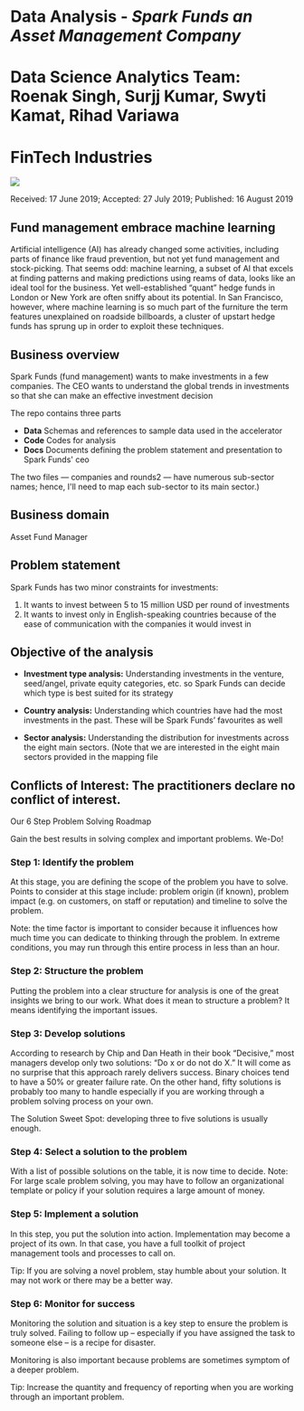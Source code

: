 # Data Analysis - *Spark Funds an Asset Management Company*
# Data Science Analytics Team: Roenak Singh, Surjj Kumar, Swyti Kamat, Rihad Variawa
# FinTech Industries

![](https://media.giphy.com/media/3oGRFF7ClUXX5dTf0c/giphy.gif)

Received: 17 June 2019; Accepted: 27 July 2019; Published: 16 August 2019

## Fund management embrace machine learning

Artificial intelligence (AI) has already changed some activities, including parts of finance like fraud prevention, but not yet fund management and stock-picking. That seems odd: machine learning, a subset of AI that excels at finding patterns and making predictions using reams of data, looks like an ideal tool for the business. Yet well-established “quant” hedge funds in London or New York are often sniffy about its potential. In San Francisco, however, where machine learning is so much part of the furniture the term features unexplained on roadside billboards, a cluster of upstart hedge funds has sprung up in order to exploit these techniques.

## Business overview

Spark Funds (fund management) wants to make investments in a few companies. The CEO wants to understand the global trends in investments so that she can make an effective investment decision

The repo contains three parts

- **Data** Schemas and references to sample data used in the accelerator
- **Code** Codes for analysis
- **Docs** Documents defining the problem statement and presentation to Spark Funds' ceo

The two files — companies and rounds2 — have numerous sub-sector names; hence, I'll need to map each sub-sector to its main sector.)

## Business domain

Asset Fund Manager

## Problem statement

Spark Funds has two minor constraints for investments:

1. It wants to invest between 5 to 15 million USD per round of investments
2. It wants to invest only in English-speaking countries because of the ease of communication with the companies it would invest in

## Objective of the analysis

*	**Investment type analysis:** Understanding investments in the venture, seed/angel, private equity categories, etc. so Spark Funds can decide which type is best suited for its strategy

*	**Country analysis:** Understanding which countries have had the most investments in the past. These will be Spark Funds’ favourites as well

*	**Sector analysis:** Understanding the distribution for investments across the eight main sectors. (Note that we are interested in the eight main sectors provided in the mapping file

## Conflicts of Interest: The practitioners declare no conflict of interest.

Our 6 Step Problem Solving Roadmap


Gain the best results in solving complex and important problems. We-Do!

### Step 1: Identify the problem
At this stage, you are defining the scope of the problem you have to solve. Points to consider at this stage include: problem origin (if known), problem impact (e.g. on customers, on staff or reputation) and timeline to solve the problem.

Note: the time factor is important to consider because it influences how much time you can dedicate to thinking through the problem. In extreme conditions, you may run through this entire process in less than an hour.

### Step 2: Structure the problem
Putting the problem into a clear structure for analysis is one of the great insights we bring to our work. What does it mean to structure a problem? It means identifying the important issues.

### Step 3: Develop solutions
According to research by Chip and Dan Heath in their book “Decisive,” most managers develop only two solutions: “Do x or do not do X.” It will come as no surprise that this approach rarely delivers success. Binary choices tend to have a 50% or greater failure rate. On the other hand, fifty solutions is probably too many to handle especially if you are working through a problem solving process on your own.

The Solution Sweet Spot: developing three to five solutions is usually enough.

### Step 4: Select a solution to the problem
With a list of possible solutions on the table, it is now time to decide. 
Note: For large scale problem solving, you may have to follow an organizational template or policy if your solution requires a large amount of money.

### Step 5: Implement a solution
In this step, you put the solution into action. Implementation may become a project of its own. In that case, you have a full toolkit of project management tools and processes to call on.

Tip: If you are solving a novel problem, stay humble about your solution. It may not work or there may be a better way.

### Step 6: Monitor for success
Monitoring the solution and situation is a key step to ensure the problem is truly solved. Failing to follow up – especially if you have assigned the task to someone else – is a recipe for disaster. 

Monitoring is also important because problems are sometimes symptom of a deeper problem.

Tip: Increase the quantity and frequency of reporting when you are working through an important problem.





